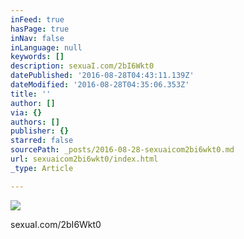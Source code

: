 ```yaml
---
inFeed: true
hasPage: true
inNav: false
inLanguage: null
keywords: []
description: sexuaI.com/2bI6Wkt0
datePublished: '2016-08-28T04:43:11.139Z'
dateModified: '2016-08-28T04:35:06.353Z'
title: ''
author: []
via: {}
authors: []
publisher: {}
starred: false
sourcePath: _posts/2016-08-28-sexuaicom2bi6wkt0.md
url: sexuaicom2bi6wkt0/index.html
_type: Article

---
```

![](https://the-grid-user-content.s3-us-west-2.amazonaws.com/4d3f8d86-57b8-44bf-aebe-9be0f7d2c660.jpg)

sexuaI.com/2bI6Wkt0